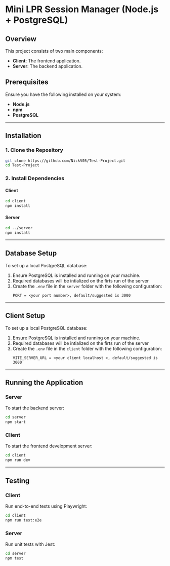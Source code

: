 # Mini LPR Session Manager (Node.js + PostgreSQL)

## Overview
This project consists of two main components:
- **Client**: The frontend application.
- **Server**: The backend application.

## Prerequisites
Ensure you have the following installed on your system:
- **Node.js** 
- **npm**
- **PostgreSQL** 
---

## Installation
### 1. Clone the Repository
```bash
git clone https://github.com/NickV05/Test-Project.git
cd Test-Project
```

### 2. Install Dependencies
#### Client
```bash
cd client
npm install
```
#### Server
```bash
cd ../server
npm install
```

---

## Database Setup
To set up a local PostgreSQL database:
1. Ensure PostgreSQL is installed and running on your machine.
2. Required databases will be intialized on the firts run of the server
3. Create the `.env` file in the `server` folder with the following configuration:
   ```env
   PORT = <your port number>, default/suggested is 3000
   ```

---

## Client Setup
To set up a local PostgreSQL database:
1. Ensure PostgreSQL is installed and running on your machine.
2. Required databases will be intialized on the firts run of the server
3. Create the `.env` file in the `client` folder with the following configuration:
   ```env
   VITE_SERVER_URL = <your client localhost >, default/suggested is 3000
   ```

---

## Running the Application
### Server
To start the backend server:
```bash
cd server
npm start
```

### Client
To start the frontend development server:
```bash
cd client
npm run dev
```

---

## Testing
### Client
Run end-to-end tests using Playwright:
```bash
cd client
npm run test:e2e
```

### Server
Run unit tests with Jest:
```bash
cd server
npm test

